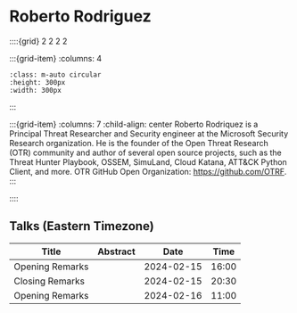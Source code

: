 # Roberto Rodriguez

::::{grid} 2 2 2 2

:::{grid-item}
:columns: 4

```{image} ../images/speakers/RobertoRodriguez.png
:class: m-auto circular
:height: 300px
:width: 300px
```

:::

:::{grid-item}
:columns: 7
:child-align: center
Roberto Rodriquez is a Principal Threat Researcher and Security engineer at the Microsoft Security Research organization. He is the founder of the Open Threat Research (OTR) community and author of several open source projects, such as the Threat Hunter Playbook, OSSEM, SimuLand, Cloud Katana, ATT&CK Python Client, and more. OTR GitHub Open Organization: https://github.com/OTRF.
:::

::::

## Talks (Eastern Timezone)

| Title | Abstract | Date | Time |
| ----- | -------- | ---- | ---- |
| Opening Remarks |  | 2024-02-15 | 16:00 |
| Closing Remarks |  | 2024-02-15 | 20:30 |
| Opening Remarks |  | 2024-02-16 | 11:00 |
